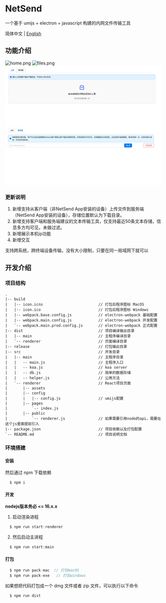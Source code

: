 # NetSend

一个基于 umijs + electron + javascript 构建的内网文件传输工具

简体中文 | [English](./README-US.md)
## 功能介绍

![home.png](./home.png)
![files.png](./files.png)
![upload.jpg](./upload.jpg)
![plate.jpg](./plate.jpg)

### 更新说明

1. 新增支持从客户端（非NetSend App安装的设备）上传文件到服务端（NetSend App安装的设备），存储位置默认为下载目录。
2. 新增支持客户端和服务端建议的文本传输工具，仅支持最近50条文本存储，信息多方均可见，未做过滤。
3. 新增展示本机ip功能
4. 新增交互

支持跨系统，跨终端设备传输，没有大小限制，只要在同一局域网下就可以


## 开发介绍

### 项目结构

```ssh
.
|-- build
|   |-- icon.icns                         // 打包后程序图标 MacOS
|   |-- icon.ico                          // 打包后程序图标 Windows
|   |-- webpack.base.config.js            // electron-webpack 基础配置
|   |-- webpack.main.config.js            // electron-webpack 开发配置
|   `-- webpack.main.prod.config.js       // electron-webpack 正式配置
|-- dist                                  // 项目编译输出目录
|   |-- main                              // 主程序编译目录
|   `-- renderer                          // 页面编译目录
|-- release                               // 打包输出目录
|-- src                                   // 开发目录
|   |-- main                              // 主程序目录
|   |   -- main.js                        // 主程序入口
|   |   -- koa.js                         // koa server
|   |   -- db.js                          // 简单的数据存储
|   |   -- helper.js                      // 公用方法
|   `-- renderer                          // React项目页面
|       |-- assets
|       |-- config
|       |   |-- config.js                 // umijs配置
|       |-- pages
|           `-- index.js
|       |-- public
|           `-- renderer.js               // 如果需要引用node的api，需要在这个js里面提前引入
|-- package.json                          // 项目依赖以及打包配置
`-- README.md                             // 项目说明文档
```

### 环境搭建

#### 安装

然后通过 npm 下载依赖

```javascript
  $ npm i
```

#### 开发

**nodejs版本务必 <= 16.x.x**

1. 启动渲染进程

```javascript
  $ npm run start:renderer
```

2. 然后启动主进程

```javascript
  $ npm run start:main
```

#### 打包

```javascript
  $ npm run pack-mac  // 打包macOS
  $ npm run pack-exe   // 打包windows
```

如果想把代码打包成一个 dmg 文件或者 zip 文件，可以执行以下命令

```javascript
  $ npm run dist
```

